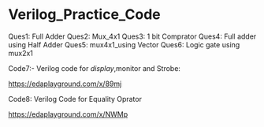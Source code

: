 # Verilog_Practice_Code
Ques1: Full Adder
Ques2: Mux_4x1
Ques3: 1 bit Comprator
Ques4: Full adder using Half Adder
Ques5: mux4x1_using Vector 
Ques6: Logic gate using mux2x1


Code7:- Verilog code for $display,$monitor and Strobe:

https://edaplayground.com/x/89mj

Code8: Verilog Code for Equality Oprator

https://edaplayground.com/x/NWMp


